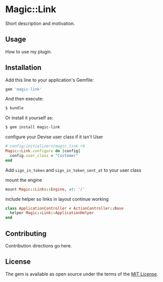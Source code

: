 # Magic::Link
Short description and motivation.

## Usage
How to use my plugin.

## Installation
Add this line to your application's Gemfile:

```ruby
gem 'magic-link'
```

And then execute:
```bash
$ bundle
```

Or install it yourself as:
```bash
$ gem install magic-link
```

configure your Devise user class if it isn't User
```ruby
# config/initializers/magic_link.rb
Magic::Link.configure do |config|
  config.user_class = "Customer"
end
```

Add `sign_in_token` and `sign_in_token_sent_at` to your user class

mount the engine
```ruby
mount Magic::Links::Engine, at: '/'
```

include helper so links in layout continue working
```ruby
class ApplicationController < ActionController::Base
  helper Magic::Link::ApplicationHelper
end
```

## Contributing
Contribution directions go here.

## License
The gem is available as open source under the terms of the [MIT License](https://opensource.org/licenses/MIT).
